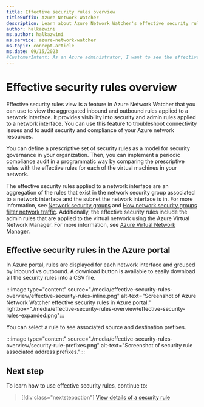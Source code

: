 ```yaml
---
title: Effective security rules overview
titleSuffix: Azure Network Watcher
description: Learn about Azure Network Watcher's effective security rules feature, which provides visibility into security and admin rules applied to a network interface.
author: halkazwini
ms.author: halkazwini
ms.service: azure-network-watcher
ms.topic: concept-article
ms.date: 09/15/2023
#CustomerIntent: As an Azure administrator, I want to see the effective security rules applied to an Azure virtual machine (VM) instead of checking each network security group that applies to the VM.
---
```


# Effective security rules overview

Effective security rules view is a feature in Azure Network Watcher that you can use to view the aggregated inbound and outbound rules applied to a network interface. It provides visibility into security and admin rules applied to a network interface. You can use this feature to troubleshoot connectivity issues and to audit security and compliance of your Azure network resources.

You can define a prescriptive set of security rules as a model for security governance in your organization. Then, you can implement a periodic compliance audit in a programmatic way by comparing the prescriptive rules with the effective rules for each of the virtual machines in your network.

The effective security rules applied to a network interface are an aggregation of the rules that exist in the network security group associated to a network interface and the subnet the network interface is in. For more information, see [Network security groups](../virtual-network/network-security-groups-overview.md?toc=%2Fazure%2Fnetwork-watcher%2Ftoc.json) and [How network security groups filter network traffic](../virtual-network/network-security-group-how-it-works.md?toc=%2Fazure%2Fnetwork-watcher%2Ftoc.json). Additionally, the effective security rules include the admin rules that are applied to the virtual network using the Azure Virtual Network Manager. For more information, see [Azure Virtual Network Manager](../virtual-network-manager/overview.md?toc=%2Fazure%2Fnetwork-watcher%2Ftoc.json).

## Effective security rules in the Azure portal

In Azure portal, rules are displayed for each network interface and grouped by inbound vs outbound. A download button is available to easily download all the security rules into a CSV file.

:::image type="content" source="./media/effective-security-rules-overview/effective-security-rules-inline.png" alt-text="Screenshot of Azure Network Watcher effective security rules in Azure portal." lightbox="./media/effective-security-rules-overview/effective-security-rules-expanded.png":::

You can select a rule to see associated source and destination prefixes.

:::image type="content" source="./media/effective-security-rules-overview/security-rule-prefixes.png" alt-text="Screenshot of security rule associated address prefixes.":::

## Next step

To learn how to use effective security rules, continue to:

> [!div class="nextstepaction"]
> [View details of a security rule](diagnose-vm-network-traffic-filtering-problem.md#view-details-of-a-security-rule)